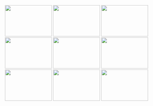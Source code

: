 <div flex align="center">
  <img src="https://github.com/user-attachments/assets/c54bbe74-26c0-43e4-9a5b-4737c001991f" width="150" height="100"/>
  <img src="https://github.com/user-attachments/assets/9f810ed7-3501-4994-a045-bf9e06bb0b60" width="150" height="100"/>
  <img src="https://github.com/user-attachments/assets/fe6cdcf1-4130-4294-be60-58daffffcffc" width="150" height="100"/>
  <img src="https://github.com/user-attachments/assets/6dae3daa-5ed4-40c9-9098-8b1e0930295b" width="150" height="100"/>
  <img src="https://github.com/user-attachments/assets/30533f49-16c2-4e3e-8ae9-dc0b0d111c17" width="150" height="100"/>
  <img src="https://github.com/user-attachments/assets/291325e1-f25c-43f2-9a49-a385b579de26" width="150" height="100"/>
  <img src="https://github.com/user-attachments/assets/eda93a3a-59cf-4851-b6ce-605f67f6d6ac" width="150" height="100"/>
  <img src="https://github.com/user-attachments/assets/4fe6cb96-a70f-4152-969e-868b89afbc15" width="150" height="100"/>
  <img src="https://github.com/user-attachments/assets/fad6af77-73e3-48d0-8cf6-60067f7af1dd" width="150" height="100"/>
</div>

